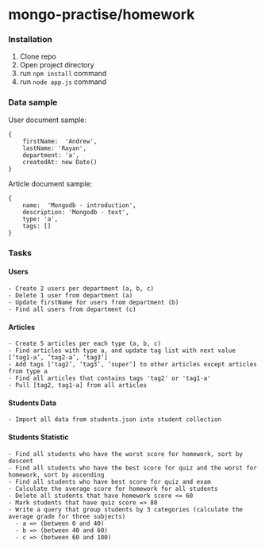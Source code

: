 # mongo-practise/homework

### Installation
1. Clone repo
2. Open project directory
3. run ```npm install``` command
3. run ```node app.js``` command

### Data sample

User document sample:
````
{
    firstName:  'Andrew',
    lastName: 'Rayan',
    department: 'a',
    createdAt: new Date()
}
````


Article document sample:
````
{
    name:  'Mongodb - introduction',
    description: 'Mongodb - text',
    type: 'a',
    tags: []
}
````


### Tasks

#### Users
````
- Create 2 users per department (a, b, c)
- Delete 1 user from department (a)
- Update firstName for users from department (b)
- Find all users from department (c)
````

#### Articles
````
- Create 5 articles per each type (a, b, c)
- Find articles with type a, and update tag list with next value [‘tag1-a’, ‘tag2-a’, ‘tag3’]
- Add tags [‘tag2’, ‘tag3’, ‘super’] to other articles except articles from type a
- Find all articles that contains tags 'tag2' or 'tag1-a'
- Pull [tag2, tag1-a] from all articles
````
#### Students Data
````
- Import all data from students.json into student collection
````

#### Students Statistic
````
- Find all students who have the worst score for homework, sort by descent
- Find all students who have the best score for quiz and the worst for homework, sort by ascending
- Find all students who have best score for quiz and exam
- Calculate the average score for homework for all students
- Delete all students that have homework score <= 60
- Mark students that have quiz score => 80
- Write a query that group students by 3 categories (calculate the average grade for three subjects)
  - a => (between 0 and 40)
  - b => (between 40 and 60)
  - c => (between 60 and 100)
````
